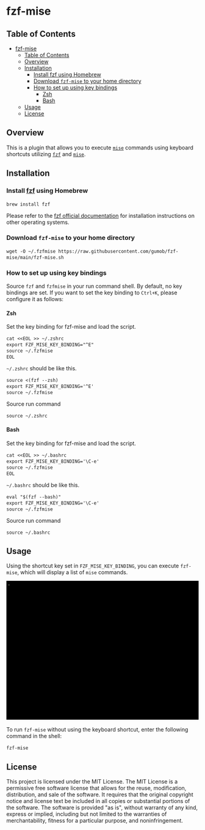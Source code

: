 # fzf-mise

## Table of Contents

- [fzf-mise](#fzf-mise)
  - [Table of Contents](#table-of-contents)
  - [Overview](#overview)
  - [Installation](#installation)
    - [Install fzf using Homebrew](#install-fzf-using-homebrew)
    - [Download `fzf-mise` to your home directory](#download-fzf-mise-to-your-home-directory)
    - [How to set up using key bindings](#how-to-set-up-using-key-bindings)
      - [Zsh](#zsh)
      - [Bash](#bash)
  - [Usage](#usage)
  - [License](#license)

## Overview

This is a plugin that allows you to execute [`mise`](https://github.com/jdx/mise) commands using keyboard shortcuts utilizing [`fzf`](https://github.com/junegunn/fzf) and [`mise`](https://github.com/jdx/mise).

## Installation

### Install [fzf](https://github.com/junegunn/fzf) using Homebrew

```shell
brew install fzf
```

Please refer to the [fzf official documentation](https://github.com/junegunn/fzf#installation) for installation instructions on other operating systems.

### Download `fzf-mise` to your home directory

```shell
wget -O ~/.fzfmise https://raw.githubusercontent.com/gumob/fzf-mise/main/fzf-mise.sh
```

### How to set up using key bindings

Source `fzf` and `fzfmise` in your run command shell.
By default, no key bindings are set. If you want to set the key binding to `Ctrl+K`, please configure it as follows:

#### Zsh

Set the key binding for fzf-mise and load the script.

```shell
cat <<EOL >> ~/.zshrc
export FZF_MISE_KEY_BINDING="^E"
source ~/.fzfmise
EOL
```

`~/.zshrc` should be like this.

```shell
source <(fzf --zsh)
export FZF_MISE_KEY_BINDING='^E'
source ~/.fzfmise
```

Source run command

```shell
source ~/.zshrc
```

#### Bash

Set the key binding for fzf-mise and load the script.

```shell
cat <<EOL >> ~/.bashrc
export FZF_MISE_KEY_BINDING='\C-e'
source ~/.fzfmise
EOL
```

`~/.bashrc` should be like this.

```shell
eval "$(fzf --bash)"
export FZF_MISE_KEY_BINDING='\C-e'
source ~/.fzfmise
```

Source run command

```shell
source ~/.bashrc
```

## Usage

Using the shortcut key set in `FZF_MISE_KEY_BINDING`, you can execute `fzf-mise`, which will display a list of `mise` commands.

![Guide Animation](./guide.gif)

To run `fzf-mise` without using the keyboard shortcut, enter the following command in the shell:

```shell
fzf-mise
```

## License

This project is licensed under the MIT License. The MIT License is a permissive free software license that allows for the reuse, modification, distribution, and sale of the software. It requires that the original copyright notice and license text be included in all copies or substantial portions of the software. The software is provided "as is", without warranty of any kind, express or implied, including but not limited to the warranties of merchantability, fitness for a particular purpose, and noninfringement.
